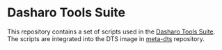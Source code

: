 <!--
SPDX-FileCopyrightText: 2024 3mdeb <contact@3mdeb.com>

SPDX-License-Identifier: Apache-2.0
-->

# Dasharo Tools Suite

This repository contains a set of scripts used in the
[Dasharo Tools Suite](https://docs.dasharo.com/dasharo-tools-suite/overview/).
The scripts are integrated into the DTS image in
[meta-dts](https://github.com/Dasharo/meta-dts/) repository.
